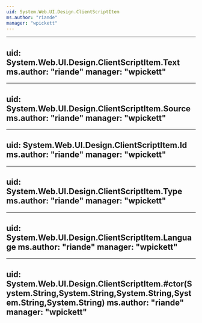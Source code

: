 ```yaml
---
uid: System.Web.UI.Design.ClientScriptItem
ms.author: "riande"
manager: "wpickett"
---
```


---
uid: System.Web.UI.Design.ClientScriptItem.Text
ms.author: "riande"
manager: "wpickett"
---

---
uid: System.Web.UI.Design.ClientScriptItem.Source
ms.author: "riande"
manager: "wpickett"
---

---
uid: System.Web.UI.Design.ClientScriptItem.Id
ms.author: "riande"
manager: "wpickett"
---

---
uid: System.Web.UI.Design.ClientScriptItem.Type
ms.author: "riande"
manager: "wpickett"
---

---
uid: System.Web.UI.Design.ClientScriptItem.Language
ms.author: "riande"
manager: "wpickett"
---

---
uid: System.Web.UI.Design.ClientScriptItem.#ctor(System.String,System.String,System.String,System.String,System.String)
ms.author: "riande"
manager: "wpickett"
---
